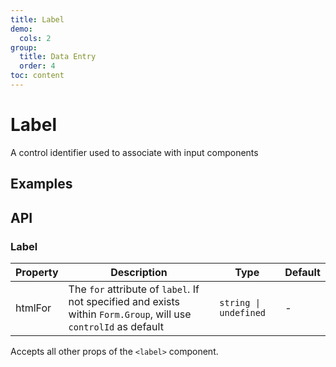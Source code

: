 ```yaml
---
title: Label
demo:
  cols: 2
group:
  title: Data Entry
  order: 4
toc: content
---
```


# Label

A control identifier used to associate with input components

## Examples

<code src="./demos/LabelBase.tsx" title="Basic" description="Use `htmlFor` to associate with `input` components"></code>
<code src="./demos/LabelFormGroup.tsx" title="Within Form.Group" description="When used within `Form.Group`, `htmlFor` can be omitted and will default to using the `controlId` from `Form.Group`"></code>

## API

### Label

| Property | Description                                                                                                      | Type                  | Default |
| -------- | ---------------------------------------------------------------------------------------------------------------- | --------------------- | ------- |
| htmlFor  | The `for` attribute of `label`. If not specified and exists within `Form.Group`, will use `controlId` as default | `string \| undefined` | -       |

Accepts all other props of the `<label>` component.
